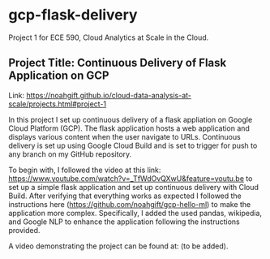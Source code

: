 # gcp-flask-delivery
Project 1 for ECE 590, Cloud Analytics at Scale in the Cloud. 

## Project Title: Continuous Delivery of Flask Application on GCP
Link: https://noahgift.github.io/cloud-data-analysis-at-scale/projects.html#project-1

In this project I set up continuous delivery of a flask appliation on Google Cloud Platform (GCP). The flask application hosts a web application and displays various content when the user navigate to URLs. Continuous delivery is set up using Google Cloud Build and is set to trigger for push to any branch on my GitHub repository. 

To begin with, I followed the video at this link: https://www.youtube.com/watch?v=_TfWdOvQXwU&feature=youtu.be to set up a simple flask application and set up continuous delivery with Cloud Build. After verifying that everything works as expected I followed the instructions here (https://github.com/noahgift/gcp-hello-ml) to make the application more complex. Specifically, I added the used pandas, wikipedia, and Google NLP to enhance the application following the instructions provided. 

A video demonstrating the project can be found at: (to be added).